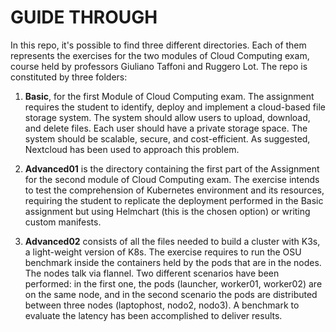 # GUIDE THROUGH

In this repo, it's possible to find three different directories. Each of them represents the exercises for the two modules of Cloud Computing exam, course held by professors Giuliano Taffoni and Ruggero Lot. 
The repo is constituted by three folders:


1. __Basic__, for the first Module of Cloud Computing exam. The assignment requires the student to identify, deploy and implement a cloud-based file storage system. The system should allow users to upload, download, and delete files. Each user should have a private storage space. The system should be scalable, secure, and cost-efficient. As suggested, Nextcloud has been used to approach this problem.


2. __Advanced01__ is the directory containing the first part of the Assignment for the second module of Cloud Computing exam. The exercise intends to test the comprehension of Kubernetes environment and its resources, requiring the student to replicate the deployment performed in the Basic assignment but using Helmchart (this is the chosen option) or writing custom manifests. 


3. __Advanced02__ consists of all the files needed  to build a cluster with K3s, a light-weight version of K8s. The exercise requires to run the OSU benchmark inside the containers held by the pods that are in the nodes. The nodes talk via flannel. Two different scenarios have been performed: in the first one, the pods (launcher, worker01, worker02) are on the same node, and in the second scenario the pods are distributed between three nodes (laptophost, nodo2, nodo3).
A benchmark to evaluate the latency has been accomplished to deliver results.
